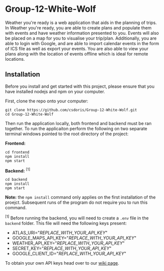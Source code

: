 # Group-12-White-Wolf

Weather you're ready is a web application that aids in the planning of trips. In Weather you're ready, you are able to create plans and populate them with events and have weather information presented to you. Events will also be placed on a map for you to visualise your trip/plan. Additionally, you are able to login with Google, and are able to import calendar events in the form of ICS file as well as export your events. You are also able to view your plans along with the location of events offline which is ideal for remote locations.

## Installation

Before you install and get started with this project, please ensure that you have installed nodejs and npm on your computer.

First, clone the repo onto your computer:

```
git clone https://github.com/csdoris/Group-12-White-Wolf.git
cd Group-12-White-Wolf
```

Then run the application locally, both frontend and backend must be ran together. To run the applicaiton perform the following on two separate terminal windows pointed to the root directory of the project:

**Frontend:**

```
cd frontend
npm install
npm start
```

**Backend:** <sup>[1]</sup>

```
cd backend
npm install
npm start
```

**Note:** the `npm install` command only applies on the first installation of the proejct. Subsequent runs of the program do not require you to run this command.

<sup>[1]</sup> Before running the backend, you will need to create a `.env` file in the `backend` folder. This file will need the following keys present:

-   ATLAS_URI="_REPLACE_WITH_YOUR_API_KEY_"
-   GOOGLE_MAPS_API_KEY="_REPLACE_WITH_YOUR_API_KEY_"
-   WEATHER_API_KEY="_REPLACE_WITH_YOUR_API_KEY_"
-   SECRET_KEY="_REPLACE_WITH_YOUR_API_KEY_"
-   GOOGLE_CLIENT_ID="_REPLACE_WITH_YOUR_API_KEY_"

To obtain your own API keys head over to our [wiki page](https://github.com/csdoris/Group-12-White-Wolf/wiki/Getting-your-own-API-keys).
